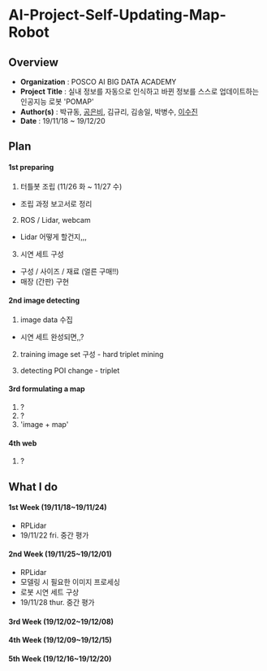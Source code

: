 # AI-Project-Self-Updating-Map-Robot

Overview
-------------------------------
* **Organization** : POSCO AI BIG DATA ACADEMY
* **Project Title** : 실내 정보를 자동으로 인식하고 바뀐 정보를 스스로 업데이트하는 인공지능 로봇 'POMAP'
* **Author(s)** : 박규동, [공은비](https://github.com/barha-star), 김규리, 김송일, 박병수, [이수진](https://github.com/sooooojinlee)
* **Date** : 19/11/18 ~ 19/12/20

Plan
-------------------------------
#### 1st preparing
1) 터틀봇 조립 (11/26 화 ~ 11/27 수)
 - 조립 과정 보고서로 정리

2) ROS / Lidar, webcam
 - Lidar 어떻게 할건지,,, 

3) 시연 세트 구성
 - 구성 / 사이즈 / 재료 (얼른 구매!!)
 - 매장 (간판) 구현


#### 2nd image detecting
1) image data 수집
 - 시연 세트 완성되면,,?

2) training image set 구성 - hard triplet mining 

3) detecting POI change - triplet

#### 3rd formulating a map
1) ?
2) ?
3) 'image + map'

#### 4th web
1) ?



What I do
-------------------------------
#### 1st Week (19/11/18~19/11/24)
* RPLidar
* 19/11/22 fri. 중간 평가

#### 2nd Week (19/11/25~19/12/01)
* RPLidar
* 모델링 시 필요한 이미지 프로세싱
* 로봇 시연 세트 구상
* 19/11/28 thur. 중간 평가

#### 3rd Week (19/12/02~19/12/08)

#### 4th Week (19/12/09~19/12/15)

#### 5th Week (19/12/16~19/12/20)

